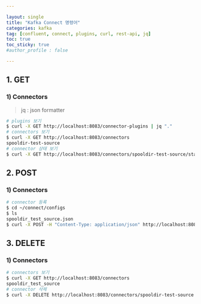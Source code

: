 ```yaml
---

layout: single
title: "Kafka Connect 명령어"
categories: kafka
tag: [confluent, connect, plugins, curl, rest-api, jq]
toc: true
toc_sticky: true
#author_profile : false

---
```




## 1. GET

### 1) Connectors

> jq : json formatter 

```bash
# plugins 보기
$ curl -X GET http://localhost:8083/connector-plugins | jq "."
# connectors 보기
$ curl -X GET http://localhost:8083/connectors
spooldir-test-source
# connector 상태 보기
$ curl -X GET http://localhost:8083/connectors/spooldir-test-source/status | jq "."
```



## 2. POST

### 1) Connectors

```bash
# connector 등록
$ cd ~/connect/configs
$ ls
spooldir_test_source.json
$ curl -X POST -H "Content-Type: application/json" http://localhost:8083/connectors --data spooldir_test_source.json
```



## 3. DELETE

### 1) Connectors

```bash
# connectors 보기
$ curl -X GET http://localhost:8083/connectors
spooldir_test_source
# connector 삭제
$ curl -X DELETE http://localhost:8083/connectors/spooldir-test-source
```

